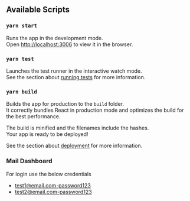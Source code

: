

## Available Scripts

### `yarn start`

Runs the app in the development mode.\
Open [http://localhost:3006](http://localhost:3006) to view it in the browser.

### `yarn test`

Launches the test runner in the interactive watch mode.\
See the section about [running tests](https://facebook.github.io/create-react-app/docs/running-tests) for more information.

### `yarn build`

Builds the app for production to the `build` folder.\
It correctly bundles React in production mode and optimizes the build for the best performance.

The build is minified and the filenames include the hashes.\
Your app is ready to be deployed!

See the section about [deployment](https://facebook.github.io/create-react-app/docs/deployment) for more information.

### Mail Dashboard

For login use the below credentials 

- test1@email.com-password123
- test2@email.com-password123    
